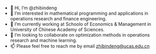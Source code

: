 - 👋 Hi, I’m @zhibindeng
- 👀 I’m interested in mathematical programming and applications in operations research and finance engineering.
- 🌱 I’m currently working at Schoolo of Economics & Management in University of Chinese Academy of Sciences.
- 💞️ I’m looking to collaborate on optimization methods in operations research and machine learning. 
- 📫 Please feel free to reach me by email <zhibindeng@ucas.edu.cn>

<!---
zhibindeng/zhibindeng is a ✨ special ✨ repository because its `README.md` (this file) appears on your GitHub profile.
You can click the Preview link to take a look at your changes.
--->
